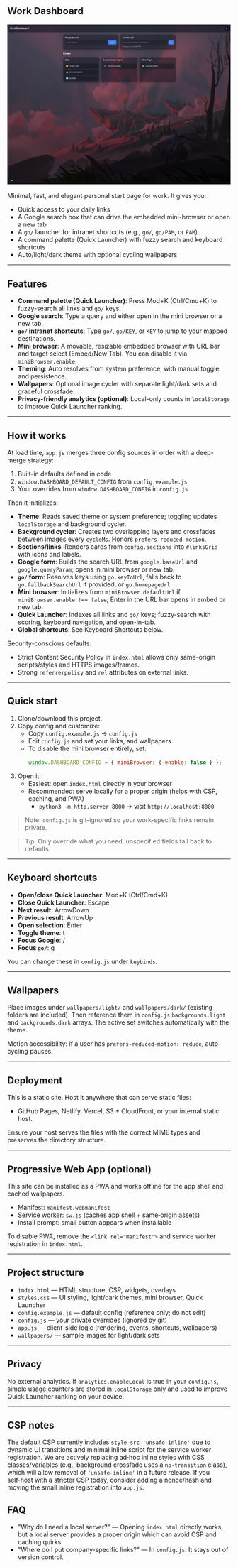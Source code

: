 #
## Work Dashboard

![Preview](./preview.png)

Minimal, fast, and elegant personal start page for work. It gives you:

- Quick access to your daily links
- A Google search box that can drive the embedded mini-browser or open a new tab
- A `go/` launcher for intranet shortcuts (e.g., `go/`, `go/PAM`, or `PAM`)
- A command palette (Quick Launcher) with fuzzy search and keyboard shortcuts
- Auto/light/dark theme with optional cycling wallpapers

---

## Features

- **Command palette (Quick Launcher)**: Press Mod+K (Ctrl/Cmd+K) to fuzzy-search all links and `go/` keys.
- **Google search**: Type a query and either open in the mini browser or a new tab.
- **`go/` intranet shortcuts**: Type `go/`, `go/KEY`, or `KEY` to jump to your mapped destinations.
- **Mini browser**: A movable, resizable embedded browser with URL bar and target select (Embed/New Tab). You can disable it via `miniBrowser.enable`.
- **Theming**: Auto resolves from system preference, with manual toggle and persistence.
- **Wallpapers**: Optional image cycler with separate light/dark sets and graceful crossfade.
- **Privacy-friendly analytics (optional)**: Local-only counts in `localStorage` to improve Quick Launcher ranking.

---

## How it works

At load time, `app.js` merges three config sources in order with a deep-merge strategy:
1. Built-in defaults defined in code
2. `window.DASHBOARD_DEFAULT_CONFIG` from `config.example.js`
3. Your overrides from `window.DASHBOARD_CONFIG` in `config.js`

Then it initializes:

- **Theme**: Reads saved theme or system preference; toggling updates `localStorage` and background cycler.
- **Background cycler**: Creates two overlapping layers and crossfades between images every `cycleMs`. Honors `prefers-reduced-motion`.
- **Sections/links**: Renders cards from `config.sections` into `#linksGrid` with icons and labels.
- **Google form**: Builds the search URL from `google.baseUrl` and `google.queryParam`; opens in mini browser or new tab.
- **`go/` form**: Resolves keys using `go.keyToUrl`, falls back to `go.fallbackSearchUrl` if provided, or `go.homepageUrl`.
- **Mini browser**: Initializes from `miniBrowser.defaultUrl` if `miniBrowser.enable !== false`; Enter in the URL bar opens in embed or new tab.
- **Quick Launcher**: Indexes all links and `go/` keys; fuzzy-search with scoring, keyboard navigation, and open-in-tab.
- **Global shortcuts**: See Keyboard Shortcuts below.

Security-conscious defaults:
- Strict Content Security Policy in `index.html` allows only same-origin scripts/styles and HTTPS images/frames.
- Strong `referrerpolicy` and `rel` attributes on external links.

---

## Quick start

1. Clone/download this project.
2. Copy config and customize:
   - Copy `config.example.js` → `config.js`
   - Edit `config.js` and set your links, and wallpapers
   - To disable the mini browser entirely, set:
     ```js
     window.DASHBOARD_CONFIG = { miniBrowser: { enable: false } };
     ```
3. Open it:
   - Easiest: open `index.html` directly in your browser
    - Recommended: serve locally for a proper origin (helps with CSP, caching, and PWA)
      - `python3 -m http.server 8000` → visit `http://localhost:8000`

> Note: `config.js` is git-ignored so your work-specific links remain private.

> Tip: Only override what you need; unspecified fields fall back to defaults.

---

## Keyboard shortcuts

- **Open/close Quick Launcher**: Mod+K (Ctrl/Cmd+K)
- **Close Quick Launcher**: Escape
- **Next result**: ArrowDown
- **Previous result**: ArrowUp
- **Open selection**: Enter
- **Toggle theme**: t
- **Focus Google**: /
- **Focus `go/`**: g

You can change these in `config.js` under `keybinds`.

---

## Wallpapers

Place images under `wallpapers/light/` and `wallpapers/dark/` (existing folders are included). Then reference them in `config.js` `backgrounds.light` and `backgrounds.dark` arrays. The active set switches automatically with the theme.

Motion accessibility: if a user has `prefers-reduced-motion: reduce`, auto-cycling pauses.

---

## Deployment

This is a static site. Host it anywhere that can serve static files:
- GitHub Pages, Netlify, Vercel, S3 + CloudFront, or your internal static host.

Ensure your host serves the files with the correct MIME types and preserves the directory structure.

---

## Progressive Web App (optional)

This site can be installed as a PWA and works offline for the app shell and cached wallpapers.

- Manifest: `manifest.webmanifest`
- Service worker: `sw.js` (caches app shell + same‑origin assets)
- Install prompt: small button appears when installable

To disable PWA, remove the `<link rel="manifest">` and service worker registration in `index.html`.

---

## Project structure

- `index.html` — HTML structure, CSP, widgets, overlays
- `styles.css` — UI styling, light/dark themes, mini browser, Quick Launcher
- `config.example.js` — default config (reference only; do not edit)
- `config.js` — your private overrides (ignored by git)
- `app.js` — client-side logic (rendering, events, shortcuts, wallpapers)
- `wallpapers/` — sample images for light/dark sets

---

## Privacy

No external analytics. If `analytics.enableLocal` is true in your `config.js`, simple usage counters are stored in `localStorage` only and used to improve Quick Launcher ranking on your device.

---

## CSP notes

The default CSP currently includes `style-src 'unsafe-inline'` due to dynamic UI transitions and minimal inline script for the service worker registration. We are actively replacing ad‑hoc inline styles with CSS classes/variables (e.g., background crossfade uses a `no-transition` class), which will allow removal of `'unsafe-inline'` in a future release. If you self‑host with a stricter CSP today, consider adding a nonce/hash and moving the small inline registration into `app.js`.


## FAQ

- "Why do I need a local server?" — Opening `index.html` directly works, but a local server provides a proper origin which can avoid CSP and caching quirks.
- "Where do I put company-specific links?" — In `config.js`. It stays out of version control.


